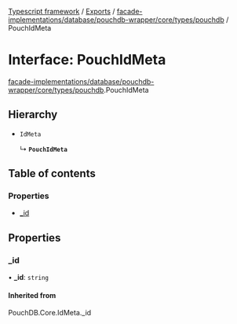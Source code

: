 [Typescript framework](../index.md) / [Exports](../modules.md) / [facade-implementations/database/pouchdb-wrapper/core/types/pouchdb](../modules/facade_implementations_database_pouchdb_wrapper_core_types_pouchdb.md) / PouchIdMeta

# Interface: PouchIdMeta

[facade-implementations/database/pouchdb-wrapper/core/types/pouchdb](../modules/facade_implementations_database_pouchdb_wrapper_core_types_pouchdb.md).PouchIdMeta

## Hierarchy

- `IdMeta`

  ↳ **`PouchIdMeta`**

## Table of contents

### Properties

- [\_id](facade_implementations_database_pouchdb_wrapper_core_types_pouchdb.PouchIdMeta.md#_id)

## Properties

### \_id

• **\_id**: `string`

#### Inherited from

PouchDB.Core.IdMeta.\_id
